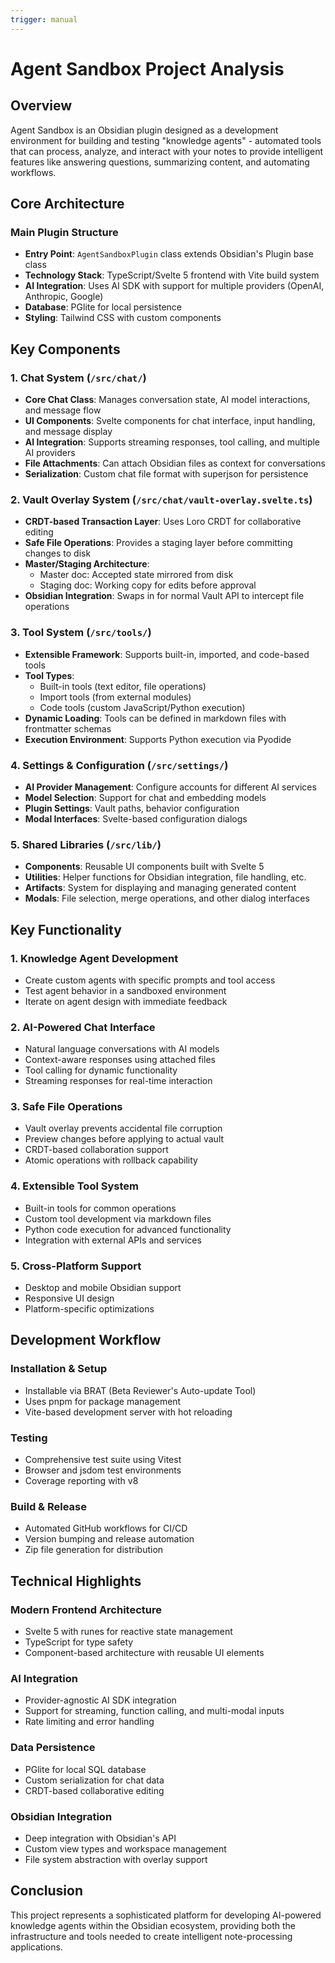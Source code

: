 ```yaml
---
trigger: manual
---
```


# Agent Sandbox Project Analysis

## Overview

Agent Sandbox is an Obsidian plugin designed as a development environment for building and testing "knowledge agents" - automated tools that can process, analyze, and interact with your notes to provide intelligent features like answering questions, summarizing content, and automating workflows.

## Core Architecture

### Main Plugin Structure

- **Entry Point**: `AgentSandboxPlugin` class extends Obsidian's Plugin base class
- **Technology Stack**: TypeScript/Svelte 5 frontend with Vite build system
- **AI Integration**: Uses AI SDK with support for multiple providers (OpenAI, Anthropic, Google)
- **Database**: PGlite for local persistence
- **Styling**: Tailwind CSS with custom components

## Key Components

### 1. Chat System (`/src/chat/`)

- **Core Chat Class**: Manages conversation state, AI model interactions, and message flow
- **UI Components**: Svelte components for chat interface, input handling, and message display
- **AI Integration**: Supports streaming responses, tool calling, and multiple AI providers
- **File Attachments**: Can attach Obsidian files as context for conversations
- **Serialization**: Custom chat file format with superjson for persistence

### 2. Vault Overlay System (`/src/chat/vault-overlay.svelte.ts`)

- **CRDT-based Transaction Layer**: Uses Loro CRDT for collaborative editing
- **Safe File Operations**: Provides a staging layer before committing changes to disk
- **Master/Staging Architecture**:
  - Master doc: Accepted state mirrored from disk
  - Staging doc: Working copy for edits before approval
- **Obsidian Integration**: Swaps in for normal Vault API to intercept file operations

### 3. Tool System (`/src/tools/`)

- **Extensible Framework**: Supports built-in, imported, and code-based tools
- **Tool Types**:
  - Built-in tools (text editor, file operations)
  - Import tools (from external modules)
  - Code tools (custom JavaScript/Python execution)
- **Dynamic Loading**: Tools can be defined in markdown files with frontmatter schemas
- **Execution Environment**: Supports Python execution via Pyodide

### 4. Settings & Configuration (`/src/settings/`)

- **AI Provider Management**: Configure accounts for different AI services
- **Model Selection**: Support for chat and embedding models
- **Plugin Settings**: Vault paths, behavior configuration
- **Modal Interfaces**: Svelte-based configuration dialogs

### 5. Shared Libraries (`/src/lib/`)

- **Components**: Reusable UI components built with Svelte 5
- **Utilities**: Helper functions for Obsidian integration, file handling, etc.
- **Artifacts**: System for displaying and managing generated content
- **Modals**: File selection, merge operations, and other dialog interfaces

## Key Functionality

### 1. Knowledge Agent Development

- Create custom agents with specific prompts and tool access
- Test agent behavior in a sandboxed environment
- Iterate on agent design with immediate feedback

### 2. AI-Powered Chat Interface

- Natural language conversations with AI models
- Context-aware responses using attached files
- Tool calling for dynamic functionality
- Streaming responses for real-time interaction

### 3. Safe File Operations

- Vault overlay prevents accidental file corruption
- Preview changes before applying to actual vault
- CRDT-based collaboration support
- Atomic operations with rollback capability

### 4. Extensible Tool System

- Built-in tools for common operations
- Custom tool development via markdown files
- Python code execution for advanced functionality
- Integration with external APIs and services

### 5. Cross-Platform Support

- Desktop and mobile Obsidian support
- Responsive UI design
- Platform-specific optimizations

## Development Workflow

### Installation & Setup

- Installable via BRAT (Beta Reviewer's Auto-update Tool)
- Uses pnpm for package management
- Vite-based development server with hot reloading

### Testing

- Comprehensive test suite using Vitest
- Browser and jsdom test environments
- Coverage reporting with v8

### Build & Release

- Automated GitHub workflows for CI/CD
- Version bumping and release automation
- Zip file generation for distribution

## Technical Highlights

### Modern Frontend Architecture

- Svelte 5 with runes for reactive state management
- TypeScript for type safety
- Component-based architecture with reusable UI elements

### AI Integration

- Provider-agnostic AI SDK integration
- Support for streaming, function calling, and multi-modal inputs
- Rate limiting and error handling

### Data Persistence

- PGlite for local SQL database
- Custom serialization for chat data
- CRDT-based collaborative editing

### Obsidian Integration

- Deep integration with Obsidian's API
- Custom view types and workspace management
- File system abstraction with overlay support

## Conclusion

This project represents a sophisticated platform for developing AI-powered knowledge agents within the Obsidian ecosystem, providing both the infrastructure and tools needed to create intelligent note-processing applications.